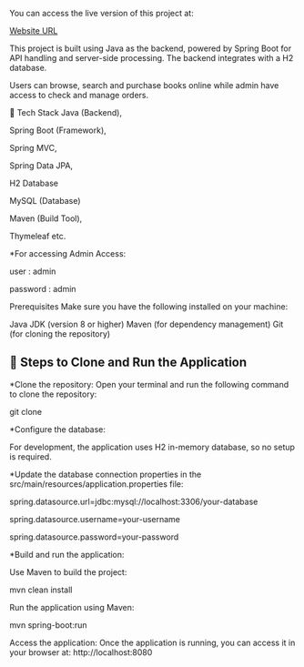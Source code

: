 You can access the live version of this project at:

[Website URL](https://bookstore-w2kn.onrender.com/)

This project is built using Java as the backend, powered by Spring Boot for API handling and server-side processing. The backend integrates with a H2 database.

Users can browse, search and purchase books online while admin have access to check and manage orders.


🚀 Tech Stack
Java (Backend),

Spring Boot (Framework),

Spring MVC,

Spring Data JPA,

H2 Database

MySQL (Database)

Maven (Build Tool),

Thymeleaf etc.

*For accessing Admin Access:

user : admin

password : admin


Prerequisites
Make sure you have the following installed on your machine:

Java JDK (version 8 or higher)
Maven (for dependency management)
Git (for cloning the repository)


🚀 Steps to Clone and Run the Application
------------------------------------------------------------------------------------------------------------------------------
*Clone the repository: 
Open your terminal and run the following command to clone the repository:

git clone 

*Configure the database:

For development, the application uses H2 in-memory database, so no setup is required.

*Update the database connection properties in the src/main/resources/application.properties file:


spring.datasource.url=jdbc:mysql://localhost:3306/your-database

spring.datasource.username=your-username

spring.datasource.password=your-password


*Build and run the application:

Use Maven to build the project:

mvn clean install

Run the application using Maven:

mvn spring-boot:run


Access the application: Once the application is running, you can access it in your browser at:
http://localhost:8080

